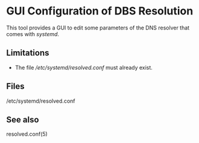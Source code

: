 # GUI Configuration of DBS Resolution #

This tool provides a GUI to edit some parameters of the DNS resolver that
comes with *systemd*.

## Limitations

  * The file */etc/systemd/resolved.conf* must already exist.
  
## Files

/etc/systemd/resolved.conf

## See also

resolved.conf(5)
